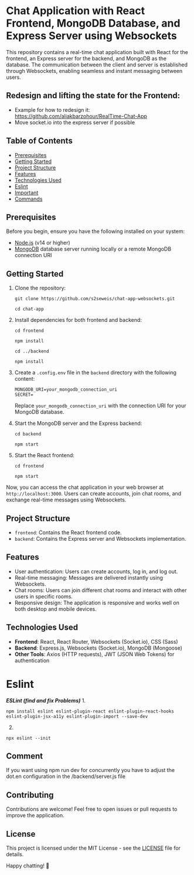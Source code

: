 # Chat Application with React Frontend, MongoDB Database, and Express Server using Websockets

This repository contains a real-time chat application built with React for the frontend, an Express server for the backend, and MongoDB as the database. The communication between the client and server is established through Websockets, enabling seamless and instant messaging between users.

## Redesign and lifting the state for the Frontend:
- Example for how to redesign it: https://github.com/aliakbarzohour/RealTime-Chat-App
- Move socket.io into the express server if possible 

## Table of Contents
- [Prerequisites](#prerequisites)
- [Getting Started](#getting-started)
- [Project Structure](#project-structure)
- [Features](#features)
- [Technologies Used](#technologies-used)
- [Eslint](#eslint)
- [Important](#important)
- [Commands](#commands)

## Prerequisites

Before you begin, ensure you have the following installed on your system:

- [Node.js](https://nodejs.org/) (v14 or higher)
- [MongoDB](https://www.mongodb.com/) database server running locally or a remote MongoDB connection URI

## Getting Started

1. Clone the repository:

   ```
   git clone https://github.com/s2seweis/chat-app-websockets.git
   ```
   ```
   cd chat-app
   ```

2. Install dependencies for both frontend and backend:

   ```
   cd frontend
   ```
   ```
   npm install
   ```
   ```
   cd ../backend
   ```
   ```
   npm install
   ```

3. Create a `.config.env` file in the `backend` directory with the following content:

   ```plaintext
   MONGODB_URI=your_mongodb_connection_uri
   SECRET=
   ```

   Replace `your_mongodb_connection_uri` with the connection URI for your MongoDB database.

4. Start the MongoDB server and the Express backend:

   ```
   cd backend
   ```
   ```
   npm start
   ```

5. Start the React frontend:

   ```
   cd frontend
   ```
   ```
   npm start
   ```

Now, you can access the chat application in your web browser at `http://localhost:3000`. Users can create accounts, join chat rooms, and exchange real-time messages using Websockets.

## Project Structure

- `frontend`: Contains the React frontend code.
- `backend`: Contains the Express server and Websockets implementation.

## Features

- User authentication: Users can create accounts, log in, and log out.
- Real-time messaging: Messages are delivered instantly using Websockets.
- Chat rooms: Users can join different chat rooms and interact with other users in specific rooms.
- Responsive design: The application is responsive and works well on both desktop and mobile devices.

## Technologies Used

- **Frontend**: React, React Router, Websockets (Socket.io), CSS (Sass)
- **Backend**: Express.js, Websockets (Socket.io), MongoDB (Mongoose)
- **Other Tools**: Axios (HTTP requests), JWT (JSON Web Tokens) for authentication

# Eslint
***ESLint (find and fix Problems)***
1. 
```
npm install eslint eslint-plugin-react eslint-plugin-react-hooks eslint-plugin-jsx-a11y eslint-plugin-import --save-dev
```
2. 
```
npx eslint --init
```

## Comment
If you want using npm run dev for concurrently you have to adjust the dot.en configuration in the /backend/server.js file

## Contributing

Contributions are welcome! Feel free to open issues or pull requests to improve the application.

## License

This project is licensed under the MIT License - see the [LICENSE](LICENSE) file for details.

Happy chatting! 🚀